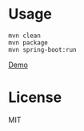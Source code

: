 Usage
=====

```
mvn clean
mvn package
mvn spring-boot:run
```

[Demo](https://java-spring-angular-ws-chat.herokuapp.com/)

License
=======

MIT
